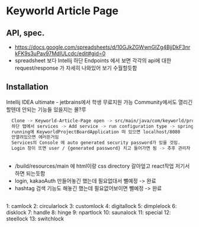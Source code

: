 
# Keyworld Article Page




## API, spec.

* https://docs.google.com/spreadsheets/d/10GJkZGWwnGIZg4BjjDkF3nrkFK9s3uPav97MdIULcdc/edit#gid=0
* spreadsheet 보다 Intellij 하단 Endpoints 에서 보면 각각의 api에 대한 request/response 가 자세히 나와있어 보기 수월할듯함





## Installation

Intellij IDEA ultimate - jetbrains에서 학생 무료지원 가능
Community에서도 열리긴 할텐데 안되는 기능들 있을지는 몰?루

```bash
  Clone -> Keyworld-Article-Page open -> src/main/java/com/keyworld/projectboard/KeyworldProjectBoardApplication -> run
  하단 탭에서 services -> Add service -> run configuration type -> spring boot 
  running에 KeyworldProjectBoardApplication 떠 있으면 localhost/8080 
  안열려있으면 에러뜬거임
  Services의 Console 에 auto generated security password가 있을 것임.
  Login 창이 뜨면 user / {generated password} 치고 들어가면 됨 -> 추후 관리자 페이지용 인증 추가 예정
```

##  

* /build/resources/main 에 html이랑 css directory 갈아엎고 react작업 저기서 하면 되는듯함
* login, kakaoAuth 만들어놓긴 했는데 필요없대서 뺄예정 -> 완료
* hashtag 검색 기능도 해놓긴 했는데 필요없어보이면 뺄예정 -> 완료


##

1: camlock 2: circularlock 3: customlock 4: digitallock 5: dimplelock 6: disklock 7: handle 8: hinge 9: npartlock 10: saunalock 11: special 12: steellock 13: switchlock